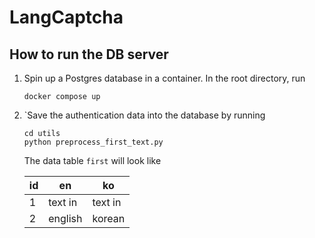 # LangCaptcha

## How to run the DB server

1. Spin up a Postgres database in a container. In the root directory, run

    ```shell
    docker compose up
    ```

2. `Save the authentication data into the database by running

    ```shell
    cd utils
    python preprocess_first_text.py
    ```

    The data table `first` will look like

    | id | en      | ko      |
    |----|---------|---------|
    | 1  | text in | text in |
    | 2  | english | korean  |
